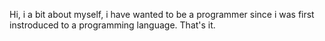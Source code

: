 


Hi, i a bit about myself, i have wanted to be a programmer since i was first instroduced to a programming language. That's it.
